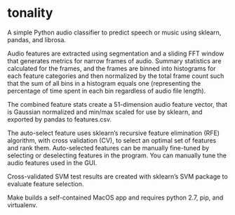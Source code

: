# tonality
A simple Python audio classifier to predict speech or music using sklearn, pandas, and librosa.

Audio features are extracted using segmentation and a sliding FFT window that generates metrics for narrow frames of audio. Summary statistics are calculated for the frames, and the frames are binned into histograms for each feature categories and then normalized by the total frame count such that the sum of all bins in a histogram equals one (representing the percentage of time spent in each bin regardless of audio file length).

The combined feature stats create a 51-dimension audio feature vector, that is Gaussian normalized and min/max scaled for use by sklearn, and exported by pandas to features.csv.

The auto-select feature uses sklearn’s recursive feature elimination (RFE) algorithm, with cross validation (CV), to select an optimal set of features and rank them. Auto-selected features can be manually fine-tuned by selecting or deselecting features in the program. You can manually tune the audio features used in the GUI.

Cross-validated SVM test results are created with sklearn’s SVM package to evaluate feature selection.

Make builds a self-contained MacOS app and requires python 2.7, pip, and virtualenv.
